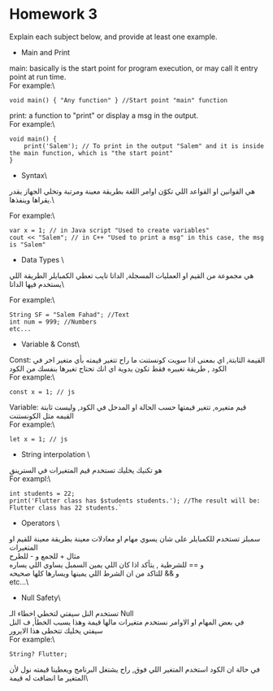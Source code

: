 # Homework 3

Explain each subject below, and provide at least one example.

* Main and Print  

main: basically is the start point for program execution, or may call it entry point at run time.\
For example:\
```
void main() { "Any function" } //Start point "main" function
```

print: a function to "print" or display a msg in the output.\
For example:\
```
void main() {
    print('Salem'); // To print in the output "Salem" and it is inside the main function, which is "the start point"
}
```
* Syntax\

هي القوانين او القواعد اللي تكوّن اوامر اللغة بطريقة معينة ومرتبة وتخلي الجهاز يقدر يقراها وينفذها.\

For example:\
```
var x = 1; // in Java script "Used to create variables"
cout << "Salem"; // in C++ "Used to print a msg" in this case, the msg is "Salem"
```
* Data Types \

هي مجموعة من القيم او العمليات المسجلة, الداتا تايب تعطي الكمبايلر الطريقة اللي يستخدم فيها الداتا\

For example:\
```
String SF = "Salem Fahad"; //Text
int num = 999; //Numbers
etc...
```
* Variable  & Const\

Const: القيمة الثابتة, اي بمعنى اذا سويت كونستنت ما راح تتغير قيمته بأي متغير اخر في الكود , طريقة تغييره فقط تكون يدوية اي انك تحتاج تغيرها بنفسك من الكود \
For example:\
```
const x = 1; // js
```
Variable: قيم متغيره, تتغير قيمتها حسب الحالة او المدخل في الكود, وليست ثابتة القيمه مثل الكونستنت\
For example:\
```
let x = 1; // js
```

* String interpolation \

هو تكنيك يخليك تستخدم قيم المتغيرات في السترينق\
For exampl:\
```
int students = 22;
print('Flutter class has $students students.'); //The result will be: Flutter class has 22 students.`
```

* Operators \

سمبلز تستخدم للكمبايلر على شان يسوي مهام او معادلات معينة بطريقة معينة للقيم او المتغيرات\
مثال + للجمع و - للطرح\
و == للشرطية , يتأكد اذا كان اللي يمين السمبل يساوي اللي يساره\
و && للتاكد من ان الشرط اللي يمينها ويسارها كلها صحيحه\
etc...\


* Null Safety\

تستخدم النل سيفتي لتخطي اخطاء الـ Null\
في بعض المهام او الاوامر نستخدم متغيرات مالها قيمة وهذا يسبب الخطأ, ف النل سيفتي يخليك تتخطى هذا الايرور\
For example:\
```
String? Flutter;
```
في حالة ان الكود استخدم المتغير اللي فوق, راح يشتغل البرنامج ويعطينا قيمته نول لأن المتغير ما انضافت له قيمة\
